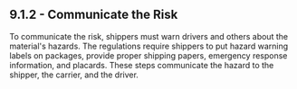## 9.1.2 - Communicate the Risk
To communicate the risk, shippers must warn drivers and others about the material's hazards. The regulations require shippers to put hazard warning labels on packages, provide proper shipping papers, emergency response information, and placards. These steps communicate the hazard to the shipper, the carrier, and the driver.